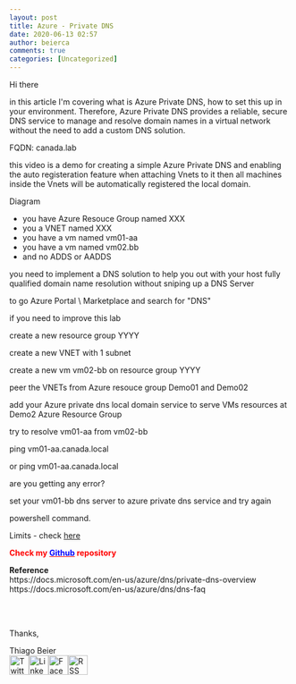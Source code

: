 ```yaml
---
layout: post
title: Azure - Private DNS
date: 2020-06-13 02:57
author: beierca
comments: true
categories: [Uncategorized]
---
```

<p><!-- wp:paragraph --></p><p>Hi there</p><p>in this article I'm covering what is Azure Private DNS, how to set this up in your environment. Therefore, Azure Private DNS provides a reliable, secure DNS service to manage and resolve domain names in a virtual network without the need to add a custom DNS solution. </p><p>FQDN: canada.lab</p><p>this video is a demo for creating a simple Azure Private DNS and enabling the auto registeration feature when attaching Vnets to it then all machines inside the Vnets will be automatically registered the local domain.</p><p>Diagram</p><ul><li>you have Azure Resouce Group named XXX</li><li>you a VNET named XXX</li><li>you have a vm named vm01-aa</li><li>you have a vm named vm02.bb</li><li>and no ADDS or AADDS</li></ul><p>you need to implement a DNS solution to help you out with your host fully qualified domain name resolution without sniping up a DNS Server</p><p>to go Azure Portal \ Marketplace and search for "DNS"</p><p>if you need to improve this lab</p><p>create a new resource group YYYY</p><p>create a new VNET with 1 subnet</p><p>create a new vm vm02-bb on resource group YYYY</p><p>peer the VNETs from Azure resouce group Demo01 and Demo02</p><p>add your Azure private dns local domain service to serve VMs resources at Demo2 Azure Resource Group</p><p>try to resolve vm01-aa from vm02-bb</p><p>ping vm01-aa.canada.local</p><p>or ping vm01-aa.canada.local </p><p>are you getting any error?</p><p>set your vm01-bb dns server to azure private dns service and try again</p><p>powershell command.</p><p>Limits - check <a href="https://docs.microsoft.com/en-us/azure/dns/dns-faq" target="_blank" rel="noopener">here</a></p><p><strong><span style="color:#ff0000;">Check my <a style="color:#ff0000;" href="https://github.com/thiagobeier/scripts/blob/master/README.md"><span style="color:#0000ff;">Github</span></a> repository</span></strong></p><p><strong>Reference</strong><br />https://docs.microsoft.com/en-us/azure/dns/private-dns-overview<br />https://docs.microsoft.com/en-us/azure/dns/dns-faq<br /><br /></p><p>&nbsp;</p><p><!-- /wp:paragraph -->

<!-- wp:paragraph --></p><p>Thanks,</p><p><!-- /wp:paragraph -->

<!-- wp:paragraph --></p><p>Thiago Beier<br /><a href="https://twitter.com/thiagobeier"><img title="Twitter" src="https://socialmediawidgets.files.wordpress.com/2014/03/twitter1.png" alt="Twitter" width="35" height="35" /></a><a href="https://www.linkedin.com/in/tbeier/"><img title="LinkedIn" src="https://socialmediawidgets.files.wordpress.com/2014/03/linkedin1.png" alt="LinkedIn" width="35" height="35" /></a><a href="https://www.facebook.com/TheBeier/"><img title="Facebook" src="https://socialmediawidgets.files.wordpress.com/2014/03/facebook1.png" alt="Facebook" width="35" height="35" /></a><a href="https://thiagobeier.wordpress.com/feed/"><img title="RSS" src="https://socialmediawidgets.files.wordpress.com/2014/03/rss1.png" alt="RSS" width="35" height="35" /></a></p><p><!-- /wp:paragraph --></p><p>&nbsp;</p>
